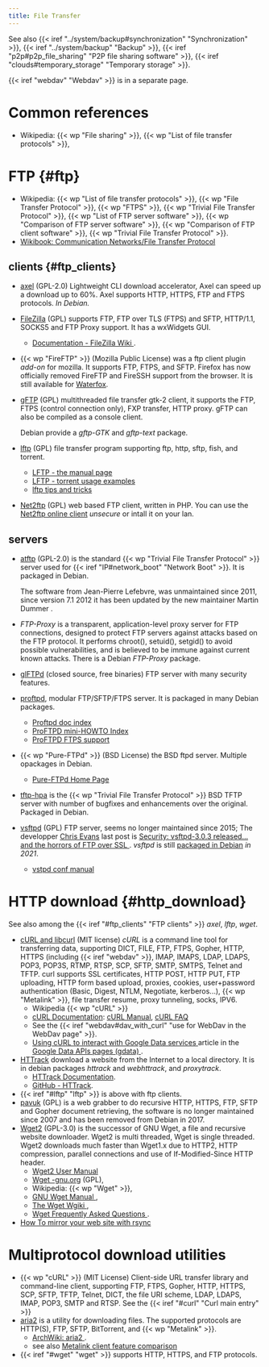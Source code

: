 ```yaml
---
title: File Transfer
---
```


See also {{< iref "../system/backup#synchronization" "Synchronization" >}},
{{< iref "../system/backup" "Backup" >}},
{{< iref "p2p#p2p_file_sharing" "P2P file sharing software" >}},
{{< iref "clouds#temporary_storage" "Temporary storage" >}}.

{{< iref "webdav" "Webdav" >}} is in a separate page.

# Common references

-   Wikipedia: {{< wp "File sharing" >}}, {{< wp "List of file transfer protocols" >}},

# FTP {#ftp}
-   Wikipedia: {{< wp "List of file transfer protocols" >}},
    {{< wp "File Transfer Protocol" >}}, {{< wp "FTPS" >}}, {{< wp "Trivial File Transfer Protocol" >}},
    {{< wp "List of FTP server software" >}}, {{< wp "Comparison of FTP server software" >}},
    {{< wp "Comparison of FTP client software" >}},
    {{< wp "Trivial File Transfer Protocol" >}}.
-   [Wikibook: Communication Networks/File Transfer Protocol
    ](http://en.wikibooks.org/wiki/Communication_Networks/File_Transfer_Protocol)

## clients {#ftp_clients}
-   [axel](https://github.com/axel-download-accelerator/axel) (GPL-2.0)
    Lightweight CLI download accelerator,  Axel can speed up a download up to 60%.
    Axel supports HTTP, HTTPS, FTP and FTPS protocols. _In Debian._
-   [FileZilla](https://filezilla-project.org/) (GPL)
    supports FTP, FTP over TLS (FTPS) and SFTP, HTTP/1.1, SOCKS5 and FTP Proxy
    support. It has a wxWidgets GUI.
    -   [Documentation - FileZilla Wiki
        ](https://wiki.filezilla-project.org/Documentation).
-   {{< wp "FireFTP" >}} (Mozilla Public License) was a ftp client plugin _add-on_ for
    mozilla. It supports FTP, FTPS, and SFTP. Firefox has now
    officially removed FireFTP and FireSSH support from the browser. It is still
    available for [Waterfox](https://www.waterfox.net/).
-   [gFTP](https://github.com/masneyb/gftp) (GPL)
    multithreaded file transfer gtk-2 client, it supports the FTP,
    FTPS (control connection only), FXP transfer,  HTTP proxy.
    gFTP can also be compiled as a console client.

    Debian provide a _gftp-GTK_ and _gftp-text_ package.
-   <a name="lftp"></a>[lftp](http://lftp.yar.ru/) (GPL)
    file transfer program supporting ftp, http, sftp, fish, and torrent.
    -   [LFTP - the manual page](http://lftp.yar.ru/lftp-man.html)
    -   [LFTP - torrent usage examples](https://lftp.tech/torrent.html)
    -   [lftp tips and tricks](https://linux.overshoot.tv/wiki/lftp)
-   [Net2ftp](http://www.net2ftp.com) (GPL)
    web based FTP client, written in PHP. You can use the
    [Net2ftp online client](http://www.net2ftp.com) _unsecure_ or intall it on your lan.


## servers
-   [atftp](https://sourceforge.net/projects/atftp/) (GPL-2.0)
    is the standard  {{< wp "Trivial File Transfer Protocol" >}} server used for
    {{< iref "IP#network_boot" "Network Boot" >}}. It is packaged in Debian.

    The software from Jean-Pierre Lefebvre, was unmaintained since 2011, since version
    7.1 2012 it has been updated by the new maintainer Martin Dummer .
-   _FTP-Proxy_ is a transparent, application-level proxy server for FTP connections,
    designed to protect FTP servers against attacks based on the FTP protocol.
    It performs chroot(), setuid(), setgid() to avoid possible vulnerabilities, and is
    believed to be immune against current known attacks.
    There is a Debian _FTP-Proxy_ package.
-   [glFTPd](http://en.wikipedia.org/wiki/Glftpd) (closed source, free binaries)
    FTP server with many security features.
-   [proftpd](http://www.proftpd.org/), modular FTP/SFTP/FTPS server. It is packaged in
    many Debian packages.
    - [Proftpd doc index](http://www.proftpd.org/docs/)
    - [ProFTPD mini-HOWTO Index](http://www.proftpd.org/docs/howto/)
    - [ProFTPD FTPS support](http://www.proftpd.org/docs/howto/TLS.html)
-   {{< wp "Pure-FTPd" >}} (BSD License) the BSD ftpd server. Multiple opackages in
    Debian.
    -   [Pure-FTPd Home Page](https://www.pureftpd.org/project/pure-ftpd/)
-   [tftp-hpa](https://git.kernel.org/pub/scm/network/tftp/tftp-hpa.git)
    is the {{< wp "Trivial File Transfer Protocol" >}} BSD TFTP server
    with  number of bugfixes and enhancements over the original.
    Packaged in Debian.
-   [vsftpd](https://security.appspot.com/vsftpd.html) (GPL)
    FTP server, seems no longer maintained since 2015;
    The developper [Chris Evans](https://scarybeastsecurity.blogspot.com/)
    last post is
    [Security: vsftpd-3.0.3 released... and the horrors of FTP over SSL
    ](https://scarybeastsecurity.blogspot.com/2015/07/vsftpd-303-released-and-horrors-of-ftp.html).
    _vsftpd_ is still [packaged in Debian](https://tracker.debian.org/pkg/vsftpd)
    _in 2021_.
    -   [vstpd conf manual
        ](https://security.appspot.com/vsftpd/vsftpd_conf.html)

# HTTP download {#http_download}
See also among the  {{< iref "#ftp_clients" "FTP clients" >}} _axel_, _lftp_, _wget_.

-   <a name="curl"></a>[cURL and libcurl](http://curl.haxx.se/) (MIT license)
    _cURL_ is a command line tool for transferring data, supporting DICT, FILE, FTP,
    FTPS, Gopher, HTTP, HTTPS (including {{< iref "webdav" >}}, IMAP, IMAPS, LDAP,
    LDAPS, POP3, POP3S, RTMP, RTSP, SCP, SFTP, SMTP, SMTPS, Telnet and TFTP.  curl
    supports SSL certificates, HTTP POST, HTTP PUT, FTP uploading, HTTP form based
    upload, proxies, cookies, user+password authentication (Basic, Digest, NTLM,
    Negotiate, kerberos...), {{< wp "Metalink" >}}, file transfer resume, proxy
    tunneling, socks, IPV6.
    -   Wikipedia {{< wp "cURL" >}}
    -   [cURL Documentation](http://curl.haxx.se/docs/):
        [cURL Manual](http://curl.haxx.se/docs/manual.html),
        [cURL FAQ](http://curl.haxx.se/docs/faq.html)
    -   See the
        {{< iref "webdav#dav_with_curl" "use for WebDav in the WebDav page" >}}.
    -   [Using cURL to interact with Google Data services
        ](https://developers.google.com/gdata/articles/using_cURL)
        article in the [Google Data APIs pages (gdata)
        ](https://developers.google.com/gdata/).
-   [HTTrack](http://www.httrack.com)
    download a website from the Internet to a local directory.
    It is in debian packages _httrack_ and _webhttrack_, and _proxytrack_.
    -   [HTTrack Documentation](http://www.httrack.com/html/index.html).
    -   [GitHub - HTTrack](https://github.com/xroche/httrack/tree/master).
-   {{< iref "#lftp" "lftp" >}} is above with ftp clients.
-   [pavuk](http://www.pavuk.org/) (GPL) is a web grabber to do
    recursive HTTP, HTTPS, FTP, SFTP and Gopher document retrieving, the software is no
    longer maintained since 2007 and has been removed from Debian in 2017.
-   <a name="wget"></a>[Wget2](https://gitlab.com/gnuwget/wget2) (GPL-3.0)
     is the successor of GNU Wget, a file and recursive website downloader.
     Wget2 is multi threaded, Wget is single threaded.
     Wget2 downloads much faster than Wget1.x due to HTTP2, HTTP compression, parallel
     connections and use of If-Modified-Since HTTP header.
    -   [Wget2 User Manual](https://gitlab.com/gnuwget/wget2/-/blob/master/docs/wget2.md)
    -   [Wget -gnu.org](http://www.gnu.org/software/wget/) (GPL),
    -   Wikipedia: {{< wp "Wget" >}},
    -   [GNU Wget Manual
        ](http://www.gnu.org/software/wget/manual/html_node/index.html),
    -   [The Wget Wgiki
        ](http://wget.addictivecode.org/),
    -   [Wget Frequently Asked Questions
        ](http://wget.addictivecode.org/FrequentlyAskedQuestions).
-   [How To mirror your web site with rsync
    ](http://www.howtoforge.com/mirroring_with_rsync)


# Multiprotocol download utilities

-   {{< wp "cURL" >}} (MIT License)
    Client-side URL transfer library and command-line client,
    supporting FTP, FTPS, Gopher, HTTP, HTTPS, SCP, SFTP, TFTP,
    Telnet, DICT, the file URI scheme, LDAP, LDAPS, IMAP,
    POP3, SMTP and RTSP. See the
    {{< iref "#curl" "Curl main entry" >}}
-   <a name=aria2></a>[aria2](https://aria2.github.io/)
    is a utility for downloading files. The supported protocols are
    HTTP(S), FTP, SFTP, BitTorrent, and {{< wp "Metalink" >}}.
    -   [ArchWiki: aria2
        ](https://wiki.archlinux.org/index.php/Aria2).
    -   see also [Metalink client feature comparison
        ](https://en.wikipedia.org/wiki/Metalink#Metalink_client_feature_comparison)
-   {{< iref "#wget" "wget" >}}
    supports HTTP, HTTPS, and FTP protocols.





<!--  Local Variables: -->
<!--  mode: markdown -->
<!--  ispell-local-dictionary: "english" -->
<!--  End: -->
